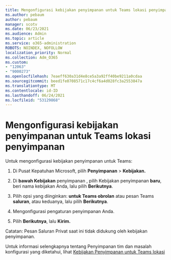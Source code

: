 ```yaml
---
title: Mengonfigurasi kebijakan penyimpanan untuk Teams lokasi penyimpanan
ms.author: pebaum
author: pebaum
manager: scotv
ms.date: 06/23/2021
ms.audience: Admin
ms.topic: article
ms.service: o365-administration
ROBOTS: NOINDEX, NOFOLLOW
localization_priority: Normal
ms.collection: Adm_O365
ms.custom:
- "12063"
- "9000273"
ms.openlocfilehash: 7eaeff630a31d4e8ce5a3a92ff40be9211a0cdaa
ms.sourcegitcommit: beed1fe0708571c17c4cf6a4d028fc3a2553847a
ms.translationtype: MT
ms.contentlocale: id-ID
ms.lasthandoff: 06/24/2021
ms.locfileid: "53129868"
---
```

# <a name="configure-retention-policies-for-teams-locations"></a>Mengonfigurasi kebijakan penyimpanan untuk Teams lokasi penyimpanan

Untuk mengonfigurasi kebijakan penyimpanan untuk Teams:

1. Di Pusat Kepatuhan Microsoft, pilih **Penyimpanan**  >  **Kebijakan.**

1. Di **bawah Kebijakan** penyimpanan , pilih Kebijakan penyimpanan **baru**, beri nama kebijakan Anda, lalu pilih **Berikutnya**.

1. Pilih opsi yang diinginkan: **untuk Teams obrolan** atau pesan Teams **saluran**, atau keduanya, lalu pilih **Berikutnya**.

1. Mengonfigurasi pengaturan penyimpanan Anda. 

1. Pilih **Berikutnya**, lalu **Kirim.**

Catatan: Pesan Saluran Privat saat ini tidak didukung oleh kebijakan penyimpanan.

Untuk informasi selengkapnya tentang Penyimpanan tim dan masalah konfigurasi yang diketahui, lihat [Kebijakan Penyimpanan untuk Teams lokasi](/microsoft-365/compliance/create-retention-policies#retention-policy-for-teams-locations)

